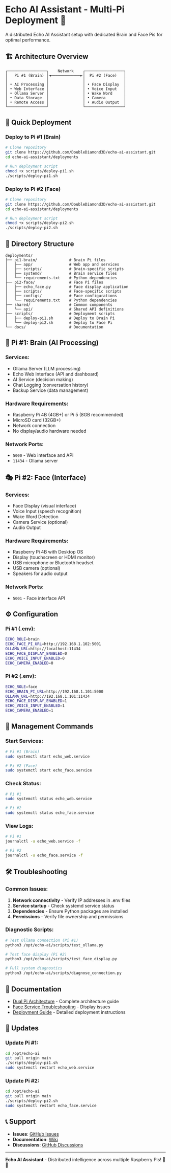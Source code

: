 # Echo AI Assistant - Multi-Pi Deployment 🤖

A distributed Echo AI Assistant setup with dedicated Brain and Face Pis for optimal performance.

## 🏗️ Architecture Overview

```
┌─────────────────┐    Network    ┌─────────────────┐
│   Pi #1 (Brain) │◄─────────────►│  Pi #2 (Face)   │
│                 │               │                 │
│ • AI Processing │               │ • Face Display  │
│ • Web Interface │               │ • Voice Input   │
│ • Ollama Server │               │ • Wake Word     │
│ • Data Storage  │               │ • Camera        │
│ • Remote Access │               │ • Audio Output  │
└─────────────────┘               └─────────────────┘
```

## 🚀 Quick Deployment

### **Deploy to Pi #1 (Brain)**
```bash
# Clone repository
git clone https://github.com/DoubleDiamond3D/echo-ai-assistant.git
cd echo-ai-assistant/deployments

# Run deployment script
chmod +x scripts/deploy-pi1.sh
./scripts/deploy-pi1.sh
```

### **Deploy to Pi #2 (Face)**
```bash
# Clone repository
git clone https://github.com/DoubleDiamond3D/echo-ai-assistant.git
cd echo-ai-assistant/deployments

# Run deployment script
chmod +x scripts/deploy-pi2.sh
./scripts/deploy-pi2.sh
```

## 📁 Directory Structure

```
deployments/
├── pi1-brain/              # Brain Pi files
│   ├── app/                # Web app and services
│   ├── scripts/            # Brain-specific scripts
│   ├── systemd/            # Brain service files
│   └── requirements.txt    # Python dependencies
├── pi2-face/               # Face Pi files
│   ├── echo_face.py        # Face display application
│   ├── scripts/            # Face-specific scripts
│   ├── configs/            # Face configurations
│   └── requirements.txt    # Python dependencies
├── shared/                 # Common components
│   └── api/                # Shared API definitions
├── scripts/                # Deployment scripts
│   ├── deploy-pi1.sh       # Deploy to Brain Pi
│   └── deploy-pi2.sh       # Deploy to Face Pi
└── docs/                   # Documentation
```

## 🧠 Pi #1: Brain (AI Processing)

### **Services**:
- Ollama Server (LLM processing)
- Echo Web Interface (API and dashboard)
- AI Service (decision making)
- Chat Logging (conversation history)
- Backup Service (data management)

### **Hardware Requirements**:
- Raspberry Pi 4B (4GB+) or Pi 5 (8GB recommended)
- MicroSD card (32GB+)
- Network connection
- No display/audio hardware needed

### **Network Ports**:
- `5000` - Web interface and API
- `11434` - Ollama server

## 🎭 Pi #2: Face (Interface)

### **Services**:
- Face Display (visual interface)
- Voice Input (speech recognition)
- Wake Word Detection
- Camera Service (optional)
- Audio Output

### **Hardware Requirements**:
- Raspberry Pi 4B with Desktop OS
- Display (touchscreen or HDMI monitor)
- USB microphone or Bluetooth headset
- USB camera (optional)
- Speakers for audio output

### **Network Ports**:
- `5001` - Face interface API

## ⚙️ Configuration

### **Pi #1 (.env)**:
```bash
ECHO_ROLE=brain
ECHO_FACE_PI_URL=http://192.168.1.102:5001
OLLAMA_URL=http://localhost:11434
ECHO_FACE_DISPLAY_ENABLED=0
ECHO_VOICE_INPUT_ENABLED=0
ECHO_CAMERA_ENABLED=0
```

### **Pi #2 (.env)**:
```bash
ECHO_ROLE=face
ECHO_BRAIN_PI_URL=http://192.168.1.101:5000
OLLAMA_URL=http://192.168.1.101:11434
ECHO_FACE_DISPLAY_ENABLED=1
ECHO_VOICE_INPUT_ENABLED=1
ECHO_CAMERA_ENABLED=1
```

## 🔧 Management Commands

### **Start Services**:
```bash
# Pi #1 (Brain)
sudo systemctl start echo_web.service

# Pi #2 (Face)
sudo systemctl start echo_face.service
```

### **Check Status**:
```bash
# Pi #1
sudo systemctl status echo_web.service

# Pi #2
sudo systemctl status echo_face.service
```

### **View Logs**:
```bash
# Pi #1
journalctl -u echo_web.service -f

# Pi #2
journalctl -u echo_face.service -f
```

## 🛠️ Troubleshooting

### **Common Issues**:
1. **Network connectivity** - Verify IP addresses in .env files
2. **Service startup** - Check systemd service status
3. **Dependencies** - Ensure Python packages are installed
4. **Permissions** - Verify file ownership and permissions

### **Diagnostic Scripts**:
```bash
# Test Ollama connection (Pi #1)
python3 /opt/echo-ai/scripts/test_ollama.py

# Test face display (Pi #2)
python3 /opt/echo-ai/scripts/test_face_display.py

# Full system diagnostics
python3 /opt/echo-ai/scripts/diagnose_connection.py
```

## 📖 Documentation

- [Dual Pi Architecture](docs/DUAL_PI_ARCHITECTURE.md) - Complete architecture guide
- [Face Service Troubleshooting](docs/FACE_SERVICE_TROUBLESHOOTING.md) - Display issues
- [Deployment Guide](docs/DEPLOYMENT.md) - Detailed deployment instructions

## 🔄 Updates

### **Update Pi #1**:
```bash
cd /opt/echo-ai
git pull origin main
./scripts/deploy-pi1.sh
sudo systemctl restart echo_web.service
```

### **Update Pi #2**:
```bash
cd /opt/echo-ai
git pull origin main
./scripts/deploy-pi2.sh
sudo systemctl restart echo_face.service
```

## 📞 Support

- **Issues**: [GitHub Issues](https://github.com/DoubleDiamond3D/echo-ai-assistant/issues)
- **Documentation**: [Wiki](https://github.com/DoubleDiamond3D/echo-ai-assistant/wiki)
- **Discussions**: [GitHub Discussions](https://github.com/DoubleDiamond3D/echo-ai-assistant/discussions)

---

**Echo AI Assistant** - Distributed intelligence across multiple Raspberry Pis! 🤖✨
